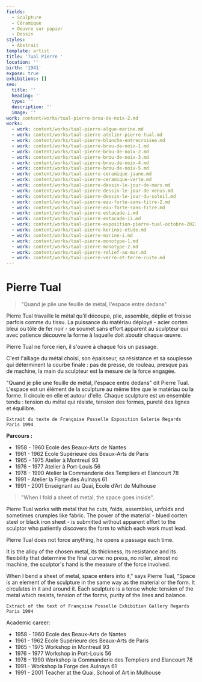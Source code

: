 ```yaml
---
fields:
  - Sculpture
  - Céramique
  - Oeuvre sur papier
  - Dessin
styles:
  - Abstrait
template: artist
title: 'Tual Pierre '
location: ''
birth: '1941'
expose: true
exhibitions: []
seo:
  title: ''
  heading: ''
  type: ''
  description: ''
  image: ''
work: content/works/tual-pierre-brou-de-noix-2.md
works:
  - work: content/works/tual-pierre-algue-marine.md
  - work: content/works/tual-pierre-atelier-pierre-tual.md
  - work: content/works/tual-pierre-blanche-entrecroisee.md
  - work: content/works/tual-pierre-brou-de-noix-1.md
  - work: content/works/tual-pierre-brou-de-noix-2.md
  - work: content/works/tual-pierre-brou-de-noix-3.md
  - work: content/works/tual-pierre-brou-de-noix-4.md
  - work: content/works/tual-pierre-brou-de-noix-5.md
  - work: content/works/tual-pierre-ceramique-jaune.md
  - work: content/works/tual-pierre-ceramique-verte.md
  - work: content/works/tual-pierre-dessin-le-jour-de-mars.md
  - work: content/works/tual-pierre-dessin-le-jour-de-venus.md
  - work: content/works/tual-pierre-dessin-le-jour-du-soleil.md
  - work: content/works/tual-pierre-eau-forte-sans-titre-2.md
  - work: content/works/tual-pierre-eau-forte-sans-titre.md
  - work: content/works/tual-pierre-estacade-i.md
  - work: content/works/tual-pierre-estacade-ii.md
  - work: content/works/tual-pierre-exposition-pierre-tual-octobre-2022.md
  - work: content/works/tual-pierre-kerinos-etude.md
  - work: content/works/tual-pierre-marine-i.md
  - work: content/works/tual-pierre-monotype-1.md
  - work: content/works/tual-pierre-monotype-2.md
  - work: content/works/tual-pierre-relief-au-mur.md
  - work: content/works/tual-pierre-verre-et-terre-cuite.md
---
```


# Pierre Tual

> "Quand je plie une feuille de métal, l'espace entre dedans"

Pierre Tual travaille le métal qu'il découpe, plie, assemble, déplie et froisse parfois comme du tissu. La puissance du matériau déployé - acier corten bleui ou tôle de fer noir - se soumet sans effort apparent au sculpteur qui avec patience découvre la forme à laquelle doit aboutir chaque œuvre.

Pierre Tual ne force rien, il s'ouvre à chaque fois un passage.

C'est l'alliage du métal choisi, son épaisseur, sa résistance et sa souplesse qui déterminent la courbe finale : pas de presse, de rouleau, presque pas de machine, la main du sculpteur est la mesure de la force engagée.

"Quand je plie une feuille de métal, l'espace entre dedans" dit Pierre Tual.\
L'espace est un élément de la sculpture au même titre que le matériau ou la forme. Il circule en elle et autour d'elle. Chaque sculpture est un ensemble tendu : tension du métal qui résiste, tension des formes, pureté des lignes et équilibre.

```
Extrait du texte de Françoise Posselle Exposition Galerie Regards Paris 1994
```

**Parcours :**

* 1958 - 1960 Ecole des Beaux-Arts de Nantes
* 1961 - 1962 Ecole Supérieure des Beaux-Arts de Paris
* 1965 - 1975 Atelier à Montreuil 93
* 1976 - 1977 Atelier à Port-Louis 56
* 1978 - 1990 Atelier la Commanderie des Templiers et  Elancourt 78
* 1991 - Atelier la Forge des Aulnays 61
* 1991 - 2001 Enseignant au Quai, Ecole d’Art de Mulhouse

> "When I fold a sheet of metal, the space goes inside".

Pierre Tual works with metal that he cuts, folds, assembles, unfolds and sometimes crumples like fabric. The power of the material - blued corten steel or black iron sheet - is submitted without apparent effort to the sculptor who patiently discovers the form to which each work must lead.

Pierre Tual does not force anything, he opens a passage each time.

It is the alloy of the chosen metal, its thickness, its resistance and its flexibility that determine the final curve: no press, no roller, almost no machine, the sculptor's hand is the measure of the force involved.

When I bend a sheet of metal, space enters into it," says Pierre Tual, "Space is an element of the sculpture in the same way as the material or the form. It circulates in it and around it. Each sculpture is a tense whole: tension of the metal which resists, tension of the forms, purity of the lines and balance.

```
Extract of the text of Françoise Posselle Exhibition Gallery Regards Paris 1994
```

Academic career:

* 1958 - 1960 Ecole des Beaux-Arts de Nantes
* 1961 - 1962 Ecole Supérieure des Beaux-Arts de Paris
* 1965 - 1975 Workshop in Montreuil 93
* 1976 - 1977 Workshop in Port-Louis 56
* 1978 - 1990 Workshop la Commanderie des Templiers and Elancourt 78
* 1991 - Workshop la Forge des Aulnays 61
* 1991 - 2001 Teacher at the Quai, School of Art in Mulhouse
